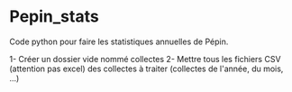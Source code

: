 # Pepin_stats
Code python pour faire les statistiques annuelles de Pépin.

1- Créer un dossier vide nommé collectes
2- Mettre tous les fichiers CSV (attention pas excel) des collectes à traiter (collectes de l'année, du mois, ...)